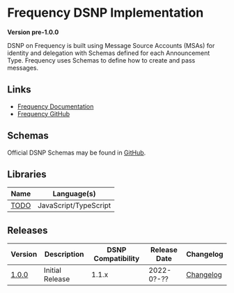 # Frequency DSNP Implementation
__Version pre-1.0.0__

DSNP on Frequency is built using Message Source Accounts (MSAs) for identity and delegation with Schemas defined for each Announcement Type.
Frequency uses Schemas to define how to create and pass messages.

## Links

- [Frequency Documentation](https://libertydsnp.github.io/frequency/)
- [Frequency GitHub](https://github.com/LibertyDSNP/frequency)

## Schemas

Official DSNP Schemas may be found in [GitHub](https://github.com/LibertyDSNP/schemas).

## Libraries
<!-- yaspeller ignore:start -->
| Name | Language(s) |
| --- | --- |
| [TODO]() | JavaScript/TypeScript |
<!-- yaspeller ignore:end -->

<!--- Uncomment for pre-release changes and prefix the version with `pre-[next version]`
## Prerelease Changelog

- [DIP-###](https://github.com/LibertyDSNP/spec/issues/###)

--->
## Releases

| Version | Description | DSNP Compatibility | Release Date | Changelog |
| --- | --- | --- | --- | --- |
| [1.0.0](https://github.com/LibertyDSNP/spec/tree/Frequency-v1.0.0) | Initial Release | 1.1.x | 2022-0?-?? | [Changelog](https://github.com/LibertyDSNP/spec/releases/tag/Frequency-v1.0.0) |

